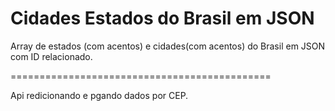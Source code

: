Cidades Estados do Brasil em JSON
==============================================

Array de estados (com acentos) e cidades(com acentos) do Brasil em JSON com ID relacionado.


=============================================

Api redicionando e pgando dados por CEP.